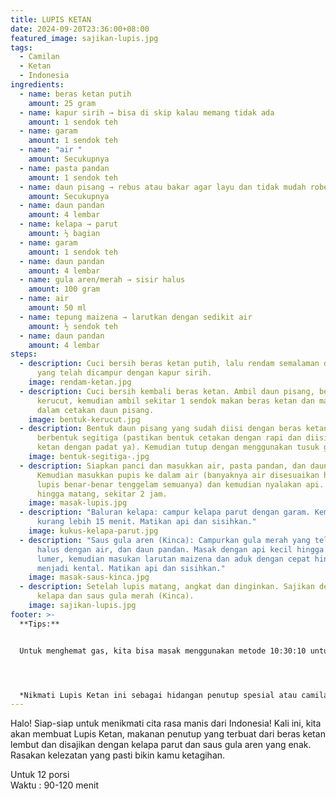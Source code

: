 ```yaml
---
title: LUPIS KETAN
date: 2024-09-20T23:36:00+08:00
featured_image: sajikan-lupis.jpg
tags:
  - Camilan
  - Ketan
  - Indonesia
ingredients:
  - name: beras ketan putih
    amount: 25 gram
  - name: kapur sirih → bisa di skip kalau memang tidak ada
    amount: 1 sendok teh
  - name: garam
    amount: 1 sendok teh
  - name: "air "
    amount: Secukupnya
  - name: pasta pandan
    amount: 1 sendok teh
  - name: daun pisang → rebus atau bakar agar layu dan tidak mudah robek
    amount: Secukupnya
  - name: daun pandan
    amount: 4 lembar
  - name: kelapa → parut
    amount: ½ bagian
  - name: garam
    amount: 1 sendok teh
  - name: daun pandan
    amount: 4 lembar
  - name: gula aren/merah → sisir halus
    amount: 100 gram
  - name: air
    amount: 50 ml
  - name: tepung maizena → larutkan dengan sedikit air
    amount: ½ sendok teh
  - name: daun pandan
    amount: 4 lembar
steps:
  - description: Cuci bersih beras ketan putih, lalu rendam semalaman di dalam air
      yang telah dicampur dengan kapur sirih.
    image: rendam-ketan.jpg
  - description: Cuci bersih kembali beras ketan. Ambil daun pisang, bentuk menjadi
      kerucut, kemudian ambil sekitar 1 sendok makan beras ketan dan masukkan ke
      dalam cetakan daun pisang.
    image: bentuk-kerucut.jpg
  - description: Bentuk daun pisang yang sudah diisi dengan beras ketan menjadi
      berbentuk segitiga (pastikan bentuk cetakan dengan rapi dan diisi beras
      ketan dengan padat ya). Kemudian tutup dengan menggunakan tusuk gigi.
    image: bentuk-segitiga-.jpg
  - description: Siapkan panci dan masukkan air, pasta pandan, dan daun pandan.
      Kemudian masukkan pupis ke dalam air (banyaknya air disesuaikan hingga
      lupis benar-benar tenggelam semuanya) dan kemudian nyalakan api. Masak
      hingga matang, sekitar 2 jam.
    image: masak-lupis.jpg
  - description: "Baluran kelapa: campur kelapa parut dengan garam. Kemudian kukus
      kurang lebih 15 menit. Matikan api dan sisihkan."
    image: kukus-kelapa-parut.jpg
  - description: "Saus gula aren (Kinca): Campurkan gula merah yang telah disisir
      halus dengan air, dan daun pandan. Masak dengan api kecil hingga gula
      lumer, kemudian masukan larutan maizena dan aduk dengan cepat hingga saus
      menjadi kental. Matikan api dan sisihkan."
    image: masak-saus-kinca.jpg
  - description: Setelah lupis matang, angkat dan dinginkan. Sajikan dengan baluran
      kelapa dan saus gula merah (Kinca).
    image: sajikan-lupis.jpg
footer: >-
  **Tips:**


  Untuk menghemat gas, kita bisa masak menggunakan metode 10:30:10 untuk memasak lupis. Masak 10 menit (dihitung mulai dari saat air mendidih ya), matikan api. Diamkan lupis di dalam panci tertutup selama 30 menit. Setelahnya masak kembali 10 menit, kemudian matikan api. Diamkan lagi di dalam panci hingga sampai air menjadi dingin).




  *Nikmati Lupis Ketan ini sebagai hidangan penutup spesial atau camilan santai. Dengan kombinasi rasa manis, gurih, dan kenyal, hidangan ini pasti memuaskan selera. Selamat mencoba, dan semoga setiap suapan terasa tastilicious!*
---
```

Halo! Siap-siap untuk menikmati cita rasa manis dari Indonesia! Kali ini, kita akan membuat Lupis Ketan, makanan penutup yang terbuat dari beras ketan lembut dan disajikan dengan kelapa parut dan saus gula aren yang enak. Rasakan kelezatan yang pasti bikin kamu ketagihan.

Untuk 12 porsi\
Waktu : 90-120 menit

